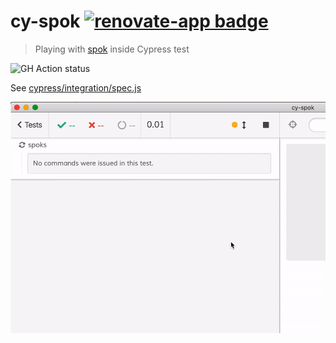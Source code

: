 # cy-spok [![renovate-app badge][renovate-badge]][renovate-app]

> Playing with [spok](https://github.com/thlorenz/spok) inside Cypress test

![GH Action status](https://github.com/actions/bahmutov/cy-spok/main/badge.svg?branch=master)

See [cypress/integration/spec.js](cypress/integration/spec.js)

![Spok in action](img/cy-spok.gif)

[renovate-badge]: https://img.shields.io/badge/renovate-app-blue.svg
[renovate-app]: https://renovateapp.com/
